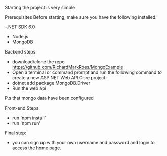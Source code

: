 Starting the project is very simple

Prerequisites
Before starting, make sure you have the following installed:

-.NET SDK 6.0
- Node.js
- MongoDB

Backend steps: 
- download/clone the repo https://github.com/RichardMarkRoss/MongoExample
- Open a terminal or command prompt and run the following command to create a new ASP.NET Web API Core project:
- dotnet add package MongoDB.Driver
- Run the web api

P.s that mongo data have been configured

Front-end Steps:
- run 'npm install'
- run 'npm run'

Final step:
- you can sign up with your own username and password and login to access the home page.

